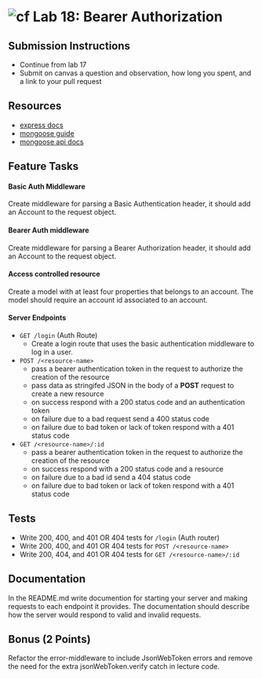 ![cf](https://i.imgur.com/7v5ASc8.png) Lab 18: Bearer Authorization
======

## Submission Instructions
* Continue from lab 17
* Submit on canvas a question and observation, how long you spent, and a link to your pull request

## Resources
* [express docs](http://expressjs.com/en/4x/api.html)
* [mongoose guide](http://mongoosejs.com/docs/guide.html)
* [mongoose api docs](http://mongoosejs.com/docs/api.html)

## Feature Tasks  
#### Basic Auth Middleware
Create middleware for parsing a Basic Authentication header, it should add an Account to the request object. 

#### Bearer Auth middleware 
Create middleware for parsing a Bearer Authorization header, it should add an Account to the request object.

#### Access controlled resource 
Create a model with at least four properties that belongs to an account. The model should require an account id associated to an account.

#### Server Endpoints
* `GET /login` (Auth Route)
  * Create a login route that uses the basic authentication middleware to log in a user.
* `POST /<resource-name>` 
  * pass a bearer authentication token in the request to authorize the creation of the resource
  * pass data as stringifed JSON in the body of a **POST** request to create a new resource
  * on success respond with a 200 status code and an authentication token
  * on failure due to a bad request send a 400 status code
  * on failure due to bad token or lack of token respond with a 401 status code
* `GET /<resource-name>/:id` 
  * pass a bearer authentication token in the request to authorize the creation of the resource
  * on success respond with a 200 status code and a resource
  * on failure due to a bad id send a 404 status code
  * on failure due to bad token or lack of token respond with a 401 status code

## Tests
* Write 200, 400, and 401 OR 404 tests for `/login` (Auth router)
* Write 200, 400, and 401 OR 404 tests for `POST /<resource-name>`
* Write 200, 404, and 401 OR 404 tests for `GET /<resource-name>/:id`

## Documentation
In the README.md write documention for starting your server and making requests to each endpoint it provides. The documentation should describe how the server would respond to valid and invalid requests.

## Bonus (2 Points)
Refactor the error-middleware to include JsonWebToken errors and remove the need for the extra jsonWebToken.verify catch in lecture code.

